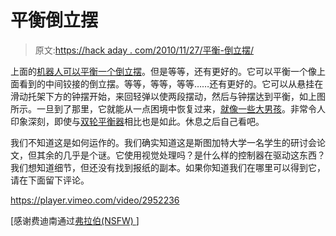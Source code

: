 # 平衡倒立摆

> 原文:[https://hack aday . com/2010/11/27/平衡-倒立摆/](https://hackaday.com/2010/11/27/balancing-inverted-pendulums/)

上面的[机器人可以平衡一个倒立摆](http://vimeo.com/2952236)。但是等等，还有更好的。它可以平衡一个像上面看到的中间铰接的倒立摆。等等，等等，等等……还有更好的。它可以从悬挂在滑动托架下方的钟摆开始，来回轻弹以使两段摆动，然后与钟摆达到平衡，如上图所示。一旦到了那里，它就能从一点困境中恢复过来，[就像一些大男孩](http://hackaday.com/2010/05/19/balancing-cube-looks-more-like-a-star/)。非常令人印象深刻，即使与[双轮平衡器](http://hackaday.com/2010/07/10/try-as-you-might-scooty-wont-fall-over/)相比也是如此。休息之后自己看吧。

我们不知道这是如何运作的。我们确实知道这是斯图加特大学一名学生的研讨会论文，但其余的几乎是个谜。它使用视觉处理吗？是什么样的控制器在驱动这东西？我们想知道细节，但还没有找到报纸的副本。如果你知道我们在哪里可以得到它，请在下面留下评论。

<https://player.vimeo.com/video/2952236>

</div> <p>[感谢费迪南通过<a href="http://www.flabber.nl/linkdump/video/omgekeerde-pendulum-6841" target="_blank">弗拉伯(NSFW) </a> ]</p> </body> </html>